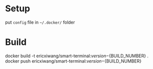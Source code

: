 Setup
=====
put `config` file in `~/.docker/` folder

Build
=====
docker build -t ericxiwang/smart-terminal:${version}-${BUILD_NUMBER} .
docker push ericxiwang/smart-terminal:${version}-${BUILD_NUMBER}
